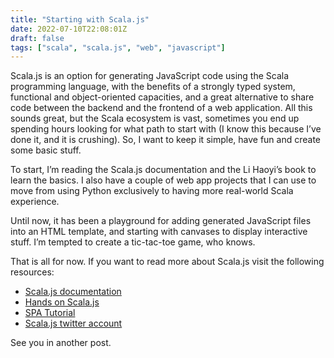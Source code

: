 ```yaml
---
title: "Starting with Scala.js"
date: 2022-07-10T22:08:01Z
draft: false
tags: ["scala", "scala.js", "web", "javascript"]
---
```


Scala.js is an option for generating JavaScript code using the Scala programming language, with
the benefits of a strongly typed system, functional and object-oriented capacities, and a great
alternative to share code between the backend and the frontend of a web application. All this
sounds great, but the Scala ecosystem is vast, sometimes you end up spending hours looking for
what path to start with (I know this because I’ve done it, and it is crushing). So, I want to keep
it simple, have fun and create some basic stuff.

To start, I’m reading the Scala.js documentation and the Li Haoyi’s book to learn the basics. I
also have a couple of web app projects that I can use to move from using Python exclusively to
having more real-world Scala experience.

Until now, it has been a playground for adding generated JavaScript files into an HTML template,
and starting with canvases to display interactive stuff. I’m tempted to create a tic-tac-toe game,
who knows.

That is all for now. If you want to read more about Scala.js visit the following resources:

- [Scala.js documentation][docs]
- [Hands on Scala.js][hands-on]
- [SPA Tutorial][spa]
- [Scala.js twitter account][twitter]

See you in another post.

[docs]: http://www.scala-js.org/doc/
[hands-on]: https://www.lihaoyi.com/hands-on-scala-js/
[spa]: https://github.com/ochrons/scalajs-spa-tutorial
[twitter]: https://twitter.com/scala_js
